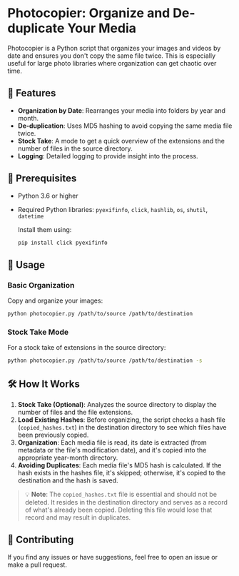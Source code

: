 # Photocopier: Organize and De-duplicate Your Media

Photocopier is a Python script that organizes your images and videos by date and ensures you don't copy the same file twice. This is especially useful for large photo libraries where organization can get chaotic over time.

## 🌟 Features

- **Organization by Date**: Rearranges your media into folders by year and month.
- **De-duplication**: Uses MD5 hashing to avoid copying the same media file twice.
- **Stock Take**: A mode to get a quick overview of the extensions and the number of files in the source directory.
- **Logging**: Detailed logging to provide insight into the process.

## 🔧 Prerequisites

- Python 3.6 or higher
- Required Python libraries: `pyexifinfo`, `click`, `hashlib`, `os`, `shutil`, `datetime`

  Install them using:
  ```bash
  pip install click pyexifinfo
  ```

## 🚀 Usage

### Basic Organization

Copy and organize your images:
```bash
python photocopier.py /path/to/source /path/to/destination
```

### Stock Take Mode

For a stock take of extensions in the source directory:
```bash
python photocopier.py /path/to/source /path/to/destination -s
```

## 🛠 How It Works

1. **Stock Take (Optional)**: Analyzes the source directory to display the number of files and the file extensions.
2. **Load Existing Hashes**: Before organizing, the script checks a hash file (`copied_hashes.txt`) in the destination directory to see which files have been previously copied.
3. **Organization**: Each media file is read, its date is extracted (from metadata or the file's modification date), and it's copied into the appropriate year-month directory.
4. **Avoiding Duplicates**: Each media file's MD5 hash is calculated. If the hash exists in the hashes file, it's skipped; otherwise, it's copied to the destination and the hash is saved.

> 💡 **Note**: The `copied_hashes.txt` file is essential and should not be deleted. It resides in the destination directory and serves as a record of what's already been copied. Deleting this file would lose that record and may result in duplicates.

## 🤝 Contributing

If you find any issues or have suggestions, feel free to open an issue or make a pull request.